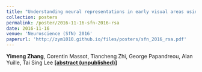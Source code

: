 ```yaml
---
title: "Understanding neural representations in early visual areas using convolutional neural networks"
collection: posters
permalink: /poster/2016-11-16-sfn-2016-rsa
date: 2016-11-16
venue: 'Neuroscience (SfN) 2016'
paperurl: 'http://zym1010.github.io/files/posters/sfn_2016_rsa.pdf'
---
```


**Yimeng Zhang**, Corentin Massot, Tiancheng Zhi, George Papandreou, Alan Yuille, Tai Sing Lee [**\[abstract (unpublished)\]**](http://zym1010.github.io/files/posters/COSYNE_0494_dc4c1499a782.pdf)
